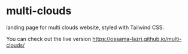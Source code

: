 # multi-clouds
landing page for multi clouds website, styled with Tailwind CSS.

You can check out the live version https://ossama-lazri.github.io/multi-clouds/
